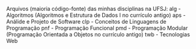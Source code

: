 Arquivos (maioria código-fonte) das minhas disciplinas na UFSJ:
alg - Algoritmos (Algoritmos e Estrutura de Dados I no currículo antigo) 
aps - Análide e Projeto de Software
clp - Conceitos de Linguagens de Programação
pnf - Programação Funcional
pmd - Programação Modular (Programação Orientada a Objetos no currículo antigo)
twb - Tecnologias Web

